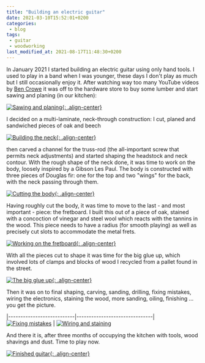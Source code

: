 ```yaml
---
title: "Building an electric guitar"
date: 2021-03-10T15:52:01+0200
categories:
 - blog
tags:
 - guitar
 - woodworking
last_modified_at: 2021-08-17T11:48:30+0200
---
```


In January 2021 I started building an electric guitar using only hand tools.
I used to play in a band when I was younger, these days I don't play as much
but I still occasionally enjoy it.
After watching way too many YouTube videos by [Ben
Crowe](https://www.youtube.com/user/CrimsonCustomGuitars) it was off to the
hardware store to buy some lumber and start sawing and planing (in our kitchen):

[![Sawing and planing][1t]{: .align-center}][1]

I decided on a multi-laminate, neck-through construction: I cut, planed and
sandwiched pieces of oak and beech

[![Building the neck][2t]{: .align-center}][2]

then carved a channel for the truss-rod (the all-important screw that permits
neck adjustments) and started shaping the headstock and neck contour.
With the rough shape of the neck done, it was time to work on the body, loosely
inspired by a Gibson Les Paul.
The body is constructed with three pieces of Douglas fir: one for the top and
two "wings" for the back, with the neck passing through them.

[![Cutting the body][3t]{: .align-center}][3]

Having roughly cut the body, it was time to move to the last - and most
important - piece: the fretboard. I built this out of a piece of oak, stained
with a concoction of vinegar and steel wool which reacts with the tannins in
the wood. This piece needs to have a radius (for smooth playing) as well as
precisely cut slots to accommodate the metal frets.

[![Working on the fretboard][4t]{: .align-center}][4]

With all the pieces cut to shape it was time for the big glue up, which
involved lots of clamps and blocks of wood I recycled from a pallet found in
the street.

[![The big glue up][5t]{: .align-center}][5]

Then it was on to final shaping, carving, sanding, drilling, fixing mistakes,
wiring the electronics, staining the wood, more sanding, oiling, finishing ...
you get the picture.

|---------------------------|-------------------------------|
[![Fixing mistakes][6t]][6] | [![Wiring and staining][7t]][7]

And there it is, after three months of occupying the kitchen with tools, wood
shavings and dust.
Time to play now.

[![Finished guitar][9t]{: .align-center}][9]

[1]: /assets/posts/2021-03-10_guitar/01_sawing_and_planing.jpg
[2]: /assets/posts/2021-03-10_guitar/02_working_on_neck.jpg
[3]: /assets/posts/2021-03-10_guitar/03_shaping_the_body.jpg
[4]: /assets/posts/2021-03-10_guitar/04_shaping_the_fretboard.jpg
[5]: /assets/posts/2021-03-10_guitar/05_glueing_the_body.jpg
[6]: /assets/posts/2021-03-10_guitar/06_fixing_mistakes.jpg
[7]: /assets/posts/2021-03-10_guitar/07_wiring_the_back.jpg
[8]: /assets/posts/2021-03-10_guitar/08_finished_guitar01.jpg
[9]: /assets/posts/2021-03-10_guitar/09_finished_guitar02.jpg

[1t]: /assets/posts/2021-03-10_guitar/thumbs/01_sawing_and_planing.jpg
[2t]: /assets/posts/2021-03-10_guitar/thumbs/02_working_on_neck.jpg
[3t]: /assets/posts/2021-03-10_guitar/thumbs/03_shaping_the_body.jpg
[4t]: /assets/posts/2021-03-10_guitar/thumbs/04_shaping_the_fretboard.jpg
[5t]: /assets/posts/2021-03-10_guitar/thumbs/05_glueing_the_body.jpg
[6t]: /assets/posts/2021-03-10_guitar/thumbs/06_fixing_mistakes.jpg
[7t]: /assets/posts/2021-03-10_guitar/thumbs/07_wiring_the_back.jpg
[8t]: /assets/posts/2021-03-10_guitar/thumbs/08_finished_guitar01.jpg
[9t]: /assets/posts/2021-03-10_guitar/thumbs/09_finished_guitar02.jpg
